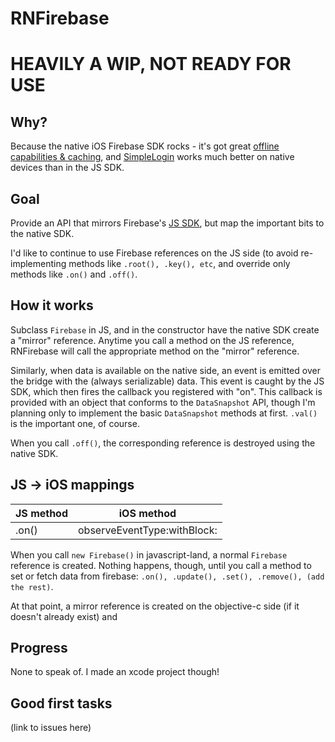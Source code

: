 # RNFirebase

# HEAVILY A WIP, NOT READY FOR USE

## Why?

Because the native iOS Firebase SDK rocks - it's got great [offline capabilities & caching](https://www.firebase.com/docs/ios/guide/offline-capabilities.html), and [SimpleLogin](https://www.firebase.com/docs/ios/guide/user-auth.html) works much better on native devices than in the JS SDK.

## Goal

Provide an API that mirrors Firebase's [JS SDK](https://www.firebase.com/docs/web/api/), but map the important bits to the native SDK.

I'd like to continue to use Firebase references on the JS side (to avoid re-implementing methods like `.root(), .key(), etc`, and override only methods like `.on()` and `.off()`.

## How it works

Subclass `Firebase` in JS, and in the constructor have the native SDK create a "mirror" reference. Anytime you call a method on the JS reference, RNFirebase will call the appropriate method on the "mirror" reference.

Similarly, when data is available on the native side, an event is emitted over the bridge with the (always serializable) data. This event is caught by the JS SDK, which then fires the callback you registered with "on". This callback is provided with an object that conforms to the `DataSnapshot` API, though I'm planning only to implement the basic `DataSnapshot` methods at first. `.val()` is the important one, of course.

When you call `.off()`, the corresponding reference is destroyed using the native SDK.

## JS -> iOS mappings

| JS method | iOS method |
| ------------- | ------------- |
| .on() | observeEventType:withBlock: |

When you call `new Firebase()` in javascript-land, a normal `Firebase` reference is created. Nothing happens, though, until you call a method to set or fetch data from firebase: `.on(), .update(), .set(), .remove(), (add the rest)`.

At that point, a mirror reference is created on the objective-c side (if it doesn't already exist) and 

## Progress

None to speak of. I made an xcode project though!

## Good first tasks
(link to issues here)